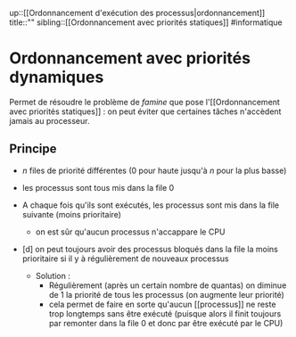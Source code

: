 up::[[Ordonnancement d'exécution des processus|ordonnancement]]
title::""
sibling::[[Ordonnancement avec priorités statiques]]
#informatique 
# Ordonnancement avec priorités dynamiques
Permet de résoudre le problème de _famine_ que pose l'[[Ordonnancement avec priorités statiques]] : on peut éviter que certaines tâches n'accèdent jamais au processeur.

## Principe
 - $n$ files de priorité différentes ($0$ pour haute jusqu'à $n$ pour la plus basse)
 - les processus sont tous mis dans la file $0$
 - A chaque fois qu'ils sont exécutés, les processus sont mis dans la file suivante (moins prioritaire)
     - on est sûr qu'aucun processus n'accappare le CPU

 - [d] on peut toujours avoir des processus bloqués dans la file la moins prioritaire si il y à régulièrement de nouveaux processus
    - Solution :
        - Régulièrement (après un certain nombre de quantas) on diminue de 1 la priorité de tous les processus (on augmente leur priorité)
        - cela permet de faire en sorte qu'aucun [[processus]] ne reste trop longtemps sans être exécuté (puisque alors il finit toujours par remonter dans la file $0$ et donc par être exécuté par le CPU)